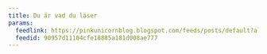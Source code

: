 ```yaml
---
title: Du är vad du läser
params:
  feedlink: https://pinkunicornblog.blogspot.com/feeds/posts/default?alt=rss
  feedid: 90957d11104cfe18885a181d008ae777
---
```

